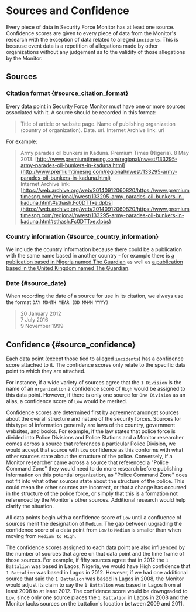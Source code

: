 # Sources and Confidence

Every piece of data in Security Force Monitor has at least one source. Confidence scores are given to every piece of data from the Monitor's research with the exception of data related to alleged `incidents.`This is because event data is a repetition of allegations made by other organizations without any judgement as to the validity of those allegations by the Monitor.

## Sources

### Citation format {#source_citation_format}

Every data point in Security Force Monitor must have one or more sources associated with it. A source should be recorded in this format:

> Title of article or website page. Name of publishing organization \(country of organization\). Date. url. Internet Archive link: url

For example:

> Army parades oil bunkers in Kaduna. Premium Times \(Nigeria\). 8 May 2013. [http://www.premiumtimesng.com/regional/nwest/133295-army-parades-oil-bunkers-in-kaduna.html](http://www.premiumtimesng.com/regional/nwest/133295-army-parades-oil-bunkers-in-kaduna.html)  
> Internet Archive link: [https://web.archive.org/web/20140912060820/https://www.premiumtimesng.com/regional/nwest/133295-army-parades-oil-bunkers-in-kaduna.html\#sthash.Fc0DTTxe.dpbs](https://web.archive.org/web/20140912060820/https://www.premiumtimesng.com/regional/nwest/133295-army-parades-oil-bunkers-in-kaduna.html#sthash.Fc0DTTxe.dpbs)

### Country information {#source_country_information}

We include the country information because there could be a publication with the same name based in another country - for example there is [a publication based in Nigeria named The Guardian](https://guardian.ng/) as well as [a publication based in the United Kingdom named The Guardian](https://www.theguardian.com/uk).

### Date {#source_date}

When recording the date of a source for use in its citation,  we always use the format `DAY MONTH YEAR (DD MMMM YYYY)`

> 20 January 2012  
> 7 July 2016  
> 9 November 1999

## Confidence {#source_confidence}

Each data point \(except those tied to alleged `incidents`\) has a confidence score attached to it. The confidence scores only relate to the specific data point to which they are attached.

For instance, if a wide variety of sources agree that the `1 Division` is the name of an `organization` a confidence score of `High` would be assigned to this data point. However, if there is only one source for `One Division` as an alias, a confidence score of `Low` would be merited.

Confidence scores are determined first by agreement amongst sources about the overall structure and nature of the security forces. Sources for this type of information generally are laws of the country, government websites, and books. For example, if the law states that police force is divided into Police Divisions and Police Stations and a Monitor researcher comes across a source that references a particular Police Division, we would accept that source with `Low`  confidence as this conforms with what other sources state about the structure of the police. Conversely, if a Monitor researcher came across a source that referenced a "Police Command Zone" they would need to do more research before publishing information on this potential organization, as "Police Command Zone" does not fit into what other sources state about the structure of the police. This could mean the other sources are incorrect, or that a change has occurred in the structure of the police force, or simply that this is a formation not referenced by the Monitor's other sources. Additional research would help clarify the situation.

All data points begin with a confidence score of `Low` until a confluence of sources merit the designation of `Medium`. The gap between upgrading the confidence score of a data point from `Low` to `Medium` is smaller than  when moving from `Medium to High`.

The confidence scores assigned to each data point are also influenced by the number of sources that agree on that data point and the time frame of those sources. For example, if fifty sources agree that in 2012 the `1 Battalion`  was based in Lagos, Nigeria, we would have High confidence that `1 Battalion`  was based in Lagos in 2012. However, if we had one additional source that said the `1 Battalion` was based in Lagos in 2008, the Monitor would adjust its claim to say  the `1 Battalion`  was based in Lagos from at least 2008 to at least 2012. The confidence score would be downgraded to `Low`, since only one source places the `1 Battalion`  in Lagos in 2008 and the Monitor lacks sources on the battalion's location between 2009 and 2011.

